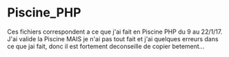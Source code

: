 # Piscine_PHP
Ces fichiers correspondent a ce que j'ai fait en Piscine PHP du 9 au 22/1/17.
J'ai valide la Piscine MAIS je n'ai pas tout fait et j'ai quelques erreurs dans ce que jai fait, donc 
il est fortement deconseille de copier betement...
